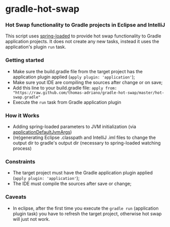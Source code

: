 # gradle-hot-swap
### Hot Swap functionality to Gradle projects in Eclipse and IntelliJ

This script uses [spring-loaded](https://github.com/spring-projects/spring-loaded) to provide hot swap functionality to Gradle application projects. It does not create any new tasks, instead it uses the application's plugin `run` task.

### Getting started
* Make sure the build.gradle file from the target project has the application plugin applied (`apply plugin: 'application'`);
* Make sure yout IDE are compiling the sources after change or on save;
* Add this line to your build.gradle file: `apply from: "https://raw.github.com/thomas-adriano/gradle-hot-swap/master/hot-swap.gradle"`
* Execute the `run` task from Gradle application plugin

### How it Works
* Adding spring-loaded parameters to JVM initialization (via [applicationDefaultJvmArgs](https://docs.gradle.org/current/userguide/application_plugin.html#N16043))
* (re)generating Eclipse .classpath and IntelliJ .iml files to change the output dir to gradle's output dir (necessary to spring-loaded watching process)

### Constraints
* The target project must have the Gradle application plugin applied (`apply plugin: 'application'`);
* The IDE must compile the sources after save or change;

### Caveats
* In eclipse, after the first time you execute the `gradle run` (application plugin task) you have to refresh the target project, otherwise hot swap will just not work.

